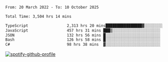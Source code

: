 <!--START_SECTION:waka-->

```txt
From: 20 March 2022 - To: 10 October 2025

Total Time: 3,504 hrs 14 mins

TypeScript                 2,313 hrs 20 mins████████████████▓░░░░░░░░   66.02 %
JavaScript                 457 hrs 31 mins ███▒░░░░░░░░░░░░░░░░░░░░░   13.06 %
JSON                       132 hrs 56 mins █░░░░░░░░░░░░░░░░░░░░░░░░   03.79 %
Bash                       126 hrs 58 mins █░░░░░░░░░░░░░░░░░░░░░░░░   03.62 %
C#                         98 hrs 38 mins  ▓░░░░░░░░░░░░░░░░░░░░░░░░   02.82 %
```

<!--END_SECTION:waka-->
[![spotify-github-profile](https://spotify-github-profile.vercel.app/api/view?uid=c00zprrvy9xiloa9qnco3hmng&cover_image=true&theme=novatorem&show_offline=false&background_color=121212&bar_color=53b14f&bar_color_cover=false)](https://spotify-github-profile.vercel.app/api/view?uid=c00zprrvy9xiloa9qnco3hmng&redirect=true)



